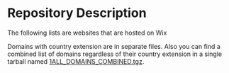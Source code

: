 # Repository Description 

The following lists are websites that are hosted on Wix

Domains with country extension are in separate files. Also you can find a combined list of domains regardless of their country extension in a single tarball named [1ALL_DOMAINS_COMBINED.tgz](https://github.com/migratewicks/domain_lists/blob/main/1ALL_DOMAINS_COMBINED.tgz).
